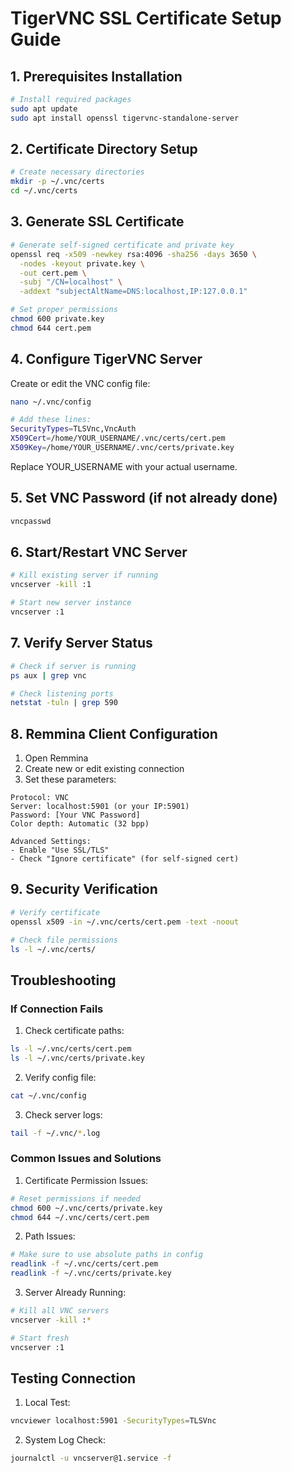 # TigerVNC SSL Certificate Setup Guide

## 1. Prerequisites Installation
```bash
# Install required packages
sudo apt update
sudo apt install openssl tigervnc-standalone-server
```

## 2. Certificate Directory Setup
```bash
# Create necessary directories
mkdir -p ~/.vnc/certs
cd ~/.vnc/certs
```

## 3. Generate SSL Certificate
```bash
# Generate self-signed certificate and private key
openssl req -x509 -newkey rsa:4096 -sha256 -days 3650 \
  -nodes -keyout private.key \
  -out cert.pem \
  -subj "/CN=localhost" \
  -addext "subjectAltName=DNS:localhost,IP:127.0.0.1"

# Set proper permissions
chmod 600 private.key
chmod 644 cert.pem
```

## 4. Configure TigerVNC Server
Create or edit the VNC config file:
```bash
nano ~/.vnc/config

# Add these lines:
SecurityTypes=TLSVnc,VncAuth
X509Cert=/home/YOUR_USERNAME/.vnc/certs/cert.pem
X509Key=/home/YOUR_USERNAME/.vnc/certs/private.key
```
Replace YOUR_USERNAME with your actual username.

## 5. Set VNC Password (if not already done)
```bash
vncpasswd
```

## 6. Start/Restart VNC Server
```bash
# Kill existing server if running
vncserver -kill :1

# Start new server instance
vncserver :1
```

## 7. Verify Server Status
```bash
# Check if server is running
ps aux | grep vnc

# Check listening ports
netstat -tuln | grep 590
```

## 8. Remmina Client Configuration

1. Open Remmina
2. Create new or edit existing connection
3. Set these parameters:
```
Protocol: VNC
Server: localhost:5901 (or your IP:5901)
Password: [Your VNC Password]
Color depth: Automatic (32 bpp)

Advanced Settings:
- Enable "Use SSL/TLS"
- Check "Ignore certificate" (for self-signed cert)
```

## 9. Security Verification
```bash
# Verify certificate
openssl x509 -in ~/.vnc/certs/cert.pem -text -noout

# Check file permissions
ls -l ~/.vnc/certs/
```

## Troubleshooting

### If Connection Fails
1. Check certificate paths:
```bash
ls -l ~/.vnc/certs/cert.pem
ls -l ~/.vnc/certs/private.key
```

2. Verify config file:
```bash
cat ~/.vnc/config
```

3. Check server logs:
```bash
tail -f ~/.vnc/*.log
```

### Common Issues and Solutions

1. Certificate Permission Issues:
```bash
# Reset permissions if needed
chmod 600 ~/.vnc/certs/private.key
chmod 644 ~/.vnc/certs/cert.pem
```

2. Path Issues:
```bash
# Make sure to use absolute paths in config
readlink -f ~/.vnc/certs/cert.pem
readlink -f ~/.vnc/certs/private.key
```

3. Server Already Running:
```bash
# Kill all VNC servers
vncserver -kill :*

# Start fresh
vncserver :1
```

## Testing Connection

1. Local Test:
```bash
vncviewer localhost:5901 -SecurityTypes=TLSVnc
```

2. System Log Check:
```bash
journalctl -u vncserver@1.service -f
```

